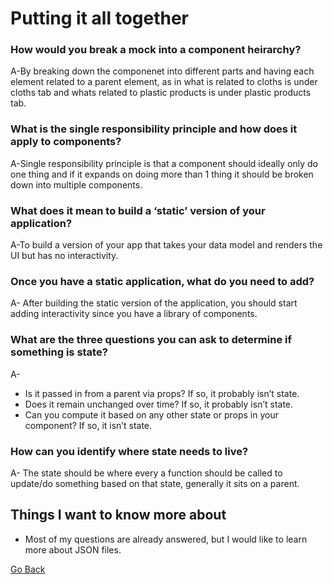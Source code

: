 # Putting it all together


### How would you break a mock into a component heirarchy?

A-By breaking down the componenet into different parts and having each element related to a parent element, as in what is related to cloths is under cloths tab and whats related to plastic products is under plastic products tab.

### What is the single responsibility principle and how does it apply to components?

A-Single responsibility principle is that a component should ideally only do one thing and if it expands on doing more than 1 thing it should be broken down into multiple components.

### What does it mean to build a ‘static’ version of your application?

A-To build a version of your app that takes your data model and renders the UI but has no interactivity.

### Once you have a static application, what do you need to add?

A- After building the static version of the application, you should start adding interactivity since you have a library of components.

### What are the three questions you can ask to determine if something is state?

A-

* Is it passed in from a parent via props? If so, it probably isn’t state.
* Does it remain unchanged over time? If so, it probably isn’t state.
* Can you compute it based on any other state or props in your component? If so, it isn’t state.

### How can you identify where state needs to live?

A- The state should be where every a function should be called to update/do something based on that state, generally it sits on a parent.


## Things I want to know more about

- Most of my questions are already answered, but I would like to learn more about JSON files.



[Go Back](https://musaabshalaldeh.github.io/reading-notes/)